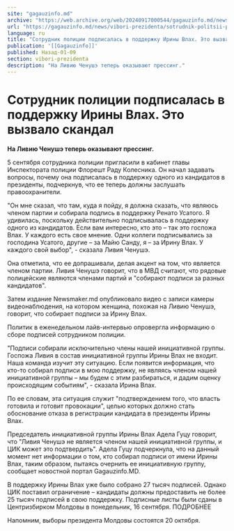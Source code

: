 ```yaml
---
site: "gagauzinfo.md"
archive: "https://web.archive.org/web/20240917000544/gagauzinfo.md/news/vibori-prezidenta/sotrudnik-politsii-podpisalas-v-podderzhku-irini-vlah-eto-vizvalo-skandal"
url: "https://gagauzinfo.md/news/vibori-prezidenta/sotrudnik-politsii-podpisalas-v-podderzhku-irini-vlah-eto-vizvalo-skandal"
language: ru
title: "Сотрудник полиции подписалась в поддержку Ирины Влах. Это вызвало скандал"
publication: '[[Gagauzinfo]]'
published: Назад-01-09
section: vibori-prezidenta
description: "На Ливию Ченушэ теперь оказывают прессинг."
---
```


# Сотрудник полиции подписалась в поддержку Ирины Влах. Это вызвало скандал

**На Ливию Ченушэ теперь оказывают прессинг.**

5 сентября сотрудника полиции пригласили в кабинет главы Инспектората полиции Флорешт Раду Колесника. Он начал задавать вопросы, почему она подписалась в поддержку одного из кандидатов в президенты, подчеркнув, что ее теперь должны заслушать правоохранители.

"Он мне сказал, что там, куда я пойду, я должна сказать, что являюсь членом партии и собирала подпись в поддержку Ренато Усатого. Я удивилась, поскольку действительно подписывалась в поддержку одного из кандидатов. Если вам интересно, кто это – так это госпожа Влах. У каждого есть свое мнение. Одни коллеги подписывались за господина Усатого, другие – за Майю Санду, я – за Ирину Влах. У каждого свой выбор", - сказала Ливия Ченушэ.

Она отметила, что ее допрашивали, делая акцент на том, что является членом партии. Ливия Ченушэ говорит, что в МВД считают, что рядовые полицейские являются членами партий и "собирают подписи за разных кандидатов".

Затем издание Newsmaker.md опубликовало видео с записи камеры видеонаблюдения, на котором женщина, похожая на Ливию Ченушэ, говорит, что собирает подписи за Ирину Влах.

Политик в еженедельном лайв-интервью опровергла информацию о сборе подписей сотрудником полиции.

"Подписи собирали исключительно члены нашей инициативной группы. Госпожа Ливия в состав инициативной группы Ирины Влах не входит. Наша команда изучит эту ситуацию. Если появится информация, что кто-то собирал подписи в мою поддержку, не являясь членом нашей инициативной группы – мы будем с этим разбираться, и дадим оценку происходящим событиям", - сказала Ирина Влах.

По ее словам, эта ситуация служит "подтверждением того, что власть готовила и готовит провокации", целью которых должно стать обоснование отказа в регистрации кандидата в президенты Ирины Влах.

Председатель инициативной группы Ирины Влах Адела Гуцу говорит, что "Ливия Ченушэ не является членом нашей инициативной группы, и ЦИК может это подтвердить". Адела Гуцу подчеркнула, что на данный момент нет информации о том, кто собирал подписи от имени Ирины Влах, таким образом, пытаясь очернить ее инициативную группу, сообщает новостной портал Gagauzinfo.MD.

В поддержку Ирины Влах уже было собрано 27 тысяч подписей. Однако ЦИК поставил ограничение – кандидаты должны предоставить не более 25 тысяч подписей в свою поддержку. Подписные листы были сданы в Центризбирком Молдовы в понедельник, 16 сентября. ПОДРОБНЕЕ

Напомним, выборы президента Молдовы состоятся 20 октября.